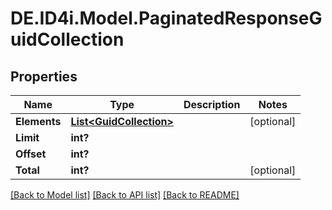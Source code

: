 # DE.ID4i.Model.PaginatedResponseGuidCollection
## Properties

Name | Type | Description | Notes
------------ | ------------- | ------------- | -------------
**Elements** | [**List&lt;GuidCollection&gt;**](GuidCollection.md) |  | [optional] 
**Limit** | **int?** |  | 
**Offset** | **int?** |  | 
**Total** | **int?** |  | [optional] 

[[Back to Model list]](../README.md#documentation-for-models) [[Back to API list]](../README.md#documentation-for-api-endpoints) [[Back to README]](../README.md)

